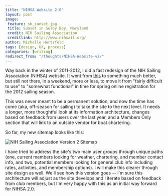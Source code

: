 ```yaml
---
title: "NIHSA Website 2.0"
layout: post
image:
 feature: sb_sunset.jpg
 title: Sunset in Selby Bay, Maryland
 credit: NIH Sailing Association
 creditlink: http://www.nihsail.org/
author: Michelle Hertzfeld
tags: [design, UX, process]
categories: [writing]
redirect_from: "/thoughts/NIHSA-Website-v2/"
---
```

Way back in the winter of 2011-2012, I did a fast redesign of the NIH Sailing Association (NIHSA) website. It went from [this](http://web.archive.org/web/20081014054328/http://www.recgov.org/sail/) to something much better, but still not there, in a weekend, more or less, to move it from "fairly difficult to use" to "somewhat functional" in time for spring online registration for the 2012 sailing season.<!--more-->

This was never meant to be a permanent solution, and now the time has come (aka, off-season for sailing) to take the site to the next level. It needs a longer, more thoughtful look at its information architecture, changes based on feedback from users over the last year, and a Members Only section that will link to an outside vendor for boat chartering.

So far, my new sitemap looks like this:

![NIH Sailing Association Version 2 Sitemap](https://meiqimichelle.github.io/mhertzfeld/img/NIHSA2.0_sitemap_2012_30_12.jpg)

I have tried to address the site's two main user groups through unique paths (one, current members looking for weather, chartering, and member contact info, and two, potential members looking for general club info including rates, activities, and membership options). I will make this clearer through site design as well. We'll see how this version goes -- I'm sure this architecture will adjust as the site develops and I iterate based on feedback from club members, but I'm very happy with this as an initial way forward for NIHSA 2.0.

